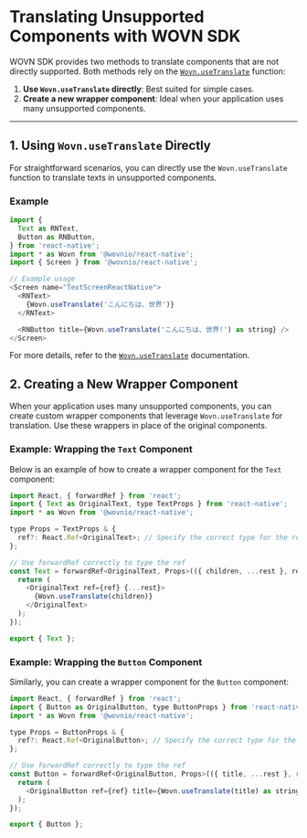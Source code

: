# Translating Unsupported Components with WOVN SDK

WOVN SDK provides two methods to translate components that are not directly supported. Both methods rely on the [`Wovn.useTranslate`](./wovn_apis#usetranslate) function:

1. **Use `Wovn.useTranslate` directly**: Best suited for simple cases.
2. **Create a new wrapper component**: Ideal when your application uses many unsupported components.

---

## 1. Using `Wovn.useTranslate` Directly

For straightforward scenarios, you can directly use the `Wovn.useTranslate` function to translate texts in unsupported components.

### Example

```javascript
import {
  Text as RNText,
  Button as RNButton,
} from 'react-native';
import * as Wovn from '@wovnio/react-native';
import { Screen } from '@wovnio/react-native';

// Example usage
<Screen name="TextScreenReactNative">
  <RNText>
    {Wovn.useTranslate('こんにちは、世界')}
  </RNText>

  <RNButton title={Wovn.useTranslate('こんにちは、世界!') as string} />
</Screen>
```

For more details, refer to the [`Wovn.useTranslate`](./wovn_apis#usetranslate) documentation.

## 2. Creating a New Wrapper Component

When your application uses many unsupported components, you can create custom wrapper components that leverage `Wovn.useTranslate` for translation. Use these wrappers in place of the original components.

### Example: Wrapping the `Text` Component

Below is an example of how to create a wrapper component for the `Text` component:

```javascript
import React, { forwardRef } from 'react';
import { Text as OriginalText, type TextProps } from 'react-native';
import * as Wovn from '@wovnio/react-native';

type Props = TextProps & {
  ref?: React.Ref<OriginalText>; // Specify the correct type for the ref
};

// Use forwardRef correctly to type the ref
const Text = forwardRef<OriginalText, Props>(({ children, ...rest }, ref) => {
  return (
    <OriginalText ref={ref} {...rest}>
      {Wovn.useTranslate(children)}
    </OriginalText>
  );
});

export { Text };
```

### Example: Wrapping the `Button` Component

Similarly, you can create a wrapper component for the `Button` component:

```javascript
import React, { forwardRef } from 'react';
import { Button as OriginalButton, type ButtonProps } from 'react-native';
import * as Wovn from '@wovnio/react-native';

type Props = ButtonProps & {
  ref?: React.Ref<OriginalButton>; // Specify the correct type for the ref
};

// Use forwardRef correctly to type the ref
const Button = forwardRef<OriginalButton, Props>(({ title, ...rest }, ref) => {
  return (
    <OriginalButton ref={ref} title={Wovn.useTranslate(title) as string} {...rest} />
  );
});

export { Button };
```
